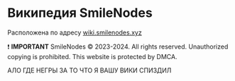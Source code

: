 # Википедия SmileNodes

Расположена по адресу [wiki.smilenodes.xyz](https://wiki.smilenodes.xyz)

❗ **IMPORTANT**
SmileNodes © 2023-2024. All rights reserved. Unauthorized copying is prohibited.
This website is protected by DMCA.

АЛО ГДЕ НЕГРЫ ЗА ТО ЧТО Я ВАШУ ВИКИ СПИЗДИЛ
